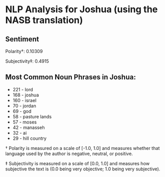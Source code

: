 # NLP Analysis for Joshua (using the NASB translation)

## Sentiment

Polarity†: 0.10309

Subjectivity‡: 0.4915

## Most Common Noun Phrases in Joshua:

 * 221	-  lord
 * 168	-  joshua
 * 160	-  israel
 * 70	-  jordan
 * 69	-  god
 * 58	-  pasture lands
 * 57	-  moses
 * 42	-  manasseh
 * 32	-  ai
 * 29	-  hill country


† Polarity is measured on a scale of [-1.0, 1.0] and measures whether that language used by the author is negative, neutral, or positive.

‡ Subjectivity is measured on a scale of [0.0, 1.0] and measures how subjective the text is (0.0 being very objective; 1.0 being very subjective).